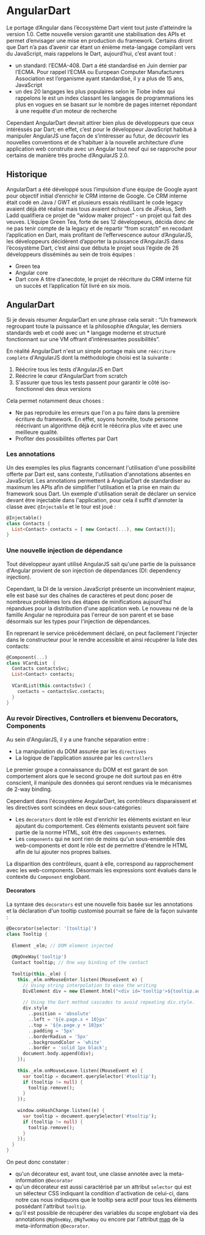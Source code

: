 # AngularDart

Le portage d’Angular dans l’écosystème Dart vient tout juste d’atteindre la version 1.0. 
Cette nouvelle version garantit une stabilisation des APIs et permet d’envisager une mise en production du framework. 
Certains diront que Dart n’a pas d’avenir car étant un énième meta-langage compilant vers du JavaScript, mais rappelons le Dart, aujourd’hui, c’est avant tout : 
* un standard: l’ECMA-408. Dart a été standardisé en Juin dernier par l’ECMA. Pour rappel l’ECMA ou European Computer Manufacturers Association est l’organisme ayant standardisé, il y a plus de 15 ans, JavaScript
* un des 20 langages les plus populaires selon le Tiobe index qui rappelons le est un index classant les langages de programmations les plus en vogues en se basant sur le nombre de pages internet répondant à une requête d’un moteur de recherche

Cependant AngularDart devrait attirer bien plus de développeurs que ceux intéréssés par Dart; 
en effet, c’est pour le développeur JavaScript habitué à manipuler AngularJS une façon de s’intéresser au futur, de découvrir les nouvelles conventions et de s’habituer à la nouvelle architecture d’une application web construite avec un Angular tout neuf qui se rapproche pour certains de manière très proche d’AngularJS 2.0.

## Historique
AngularDart a été développé sous l’impulsion d’une équipe de Google ayant pour objectif initial d’enrichir le CRM interne de Google. 
Ce CRM interne était codé en Java / GWT et plusieurs essais réutilisant le code legacy avaient déjà été réalisé  mais tous avaient échoué. 
Lors de JFokus, Seth Ladd qualifiera ce projet de “widow maker project”  - un projet qui fait des veuves. 
L’équipe Green Tea, forte de ses 12 développeurs, décida donc de ne pas tenir compte de la legacy et de repartir “from scratch” en recodant l’application en Dart, 
mais profitant de l’effervescence autour d’AngularJS, les développeurs décidèrent d’apporter la puissance d’AngularJS dans 
l’écosystème Dart, c’est ainsi que débuta le projet sous l’égide de 26 développeurs disséminés au sein de trois équipes : 
* Green tea 
* Angular core
* Dart core
A titre d’anecdote, le projet de réécriture du CRM interne fût un succès et l’application fût livré en six mois.

## AngularDart

Si je devais résumer AngularDart en une phrase cela serait : 
“Un framework regroupant toute la puissance et la philosophie d’Angular, les derniers standards web et codé avec un *
langage moderne et structuré fonctionnant sur une VM offrant d’intéressantes possibilités”.

En réalité AngularDart n'est un simple portage mais une `réécriture complète` d'AngularJS dont la méthodologie choisi est la suivante : 

1. Réécrire tous les tests d'AngularJS en Dart
2. Réécrire le cœur d'AngularDart from scratch
3. S'assurer que tous les tests passent pour garantir le côté iso-fonctionnel des deux versions

Cela permet notamment deux choses : 
* Ne pas reproduire les erreurs que l'on a pu faire dans la première écriture du framework. En effet, soyons honnête, toute personne réécrivant un algorithme déjà écrit le réécrira plus vite et avec une meilleure qualité.
* Profiter des possibilités offertes par Dart

### Les annotations

Un des exemples les plus flagrants concernant l'utilisation d'une possibilité offerte par Dart est, sans conteste, l'utilisation d'annotations absentes en JavaScript.
Les annotations permettent à AngularDart de standardiser au maximum les APIs afin de simplifier l'utilisation et la prise en main du framework sous Dart.
Un exemple d'utilisation serait de déclarer un service devant être injectable dans l'application, pour cela il suffit d'annoter la classe avec `@Injectable` et le tour est joué : 
```Dart
@Injectable()
class Contacts {
  List<Contact> contacts = [ new Contact(...), new Contact()];
}

``` 


### Une nouvelle injection de dépendance
Tout développeur ayant utilisé AngularJS sait qu'une partie de la puissance d'Angular provient de son injection de dépendances (DI: dependency injection). 

Cependant, la DI de la version JavaScript présente un inconvénient majeur, elle est basé sur des chaînes de caractères et peut donc poser de nombreux problèmes lors des étapes de minifications aujourd'hui répandues pour la distribution d'une application web.
Le nouveau né de la famille Angular ne reproduira pas l'erreur de son parent et se base désormais sur les types pour l'injection de dépendances.

En reprenant le service précédemment déclaré, on peut facilement l'injecter dans le constructeur pour le rendre accessible et ainsi récupérer la liste des contacts: 
```Dart
@Component(...)
class VCardList  {
  Contacts contactsSvc;
  List<Contact> contacts;
 
  VCardList(this.contactsSvc) {
    contacts = contactsSvc.contacts;
  }
}

```

### Au revoir Directives, Controllers et bienvenu Decorators, Components

Au sein d'AngularJS, il y a une franche séparation entre : 

* La manipulation du DOM assurée par les `directives`
* La logique de l'application assurée par les `controllers`

Le premier groupe a connaissance du DOM et est garant de son comportement alors que le second groupe ne doit surtout pas en être conscient, il manipule des données qui seront rendues via le mécanismes de 2-way binding.

Cependant dans l'écosystème AngularDart, les contrôleurs disparaissent et les directives sont scindées en deux sous-catégories: 

* Les `decorators` dont le rôle est d'enrichir les éléments existant en leur ajoutant du comportement. Ces éléments existants peuvent soit faire partie de la norme HTML, soit être des `components` externes.
* Les `components` qui ne sont rien de moins qu'un sous-ensemble des web-components et dont le rôle est de permettre d'étendre le HTML afin de lui ajouter nos propres balises.

La disparition des contrôleurs, quant à elle, correspond au rapprochement avec les web-components. Désormais les expressions sont évalués dans le contexte du `Component` englobant.

#### Decorators

La syntaxe des `decorators` est une nouvelle fois basée sur les annotations et la déclaration d'un tooltip customisé pourrait se faire de la façon suivante : 

```Dart
@Decorator(selector: '[tooltip]')
class Tooltip {
  
  Element _elm; // DOM element injected
  
  @NgOneWay('tooltip')
  Contact tooltip; // One way binding of the contact
  
  Tooltip(this._elm) {
    this._elm.onMouseEnter.listen((MouseEvent e) {
      // Using string interpolation to ease the writing
      DivElement div = new Element.html("<div id='tooltip'>${tooltip.address} - ${tooltip.phone}</div>");
      
      // Using the Dart method cascades to avoid repeating div.style.
      div.style
        ..position = 'absolute'
        ..left = '${e.page.x + 10}px'
        ..top = '${e.page.y + 10}px'
        ..padding = '5px'
        ..borderRadius = '5px'
        ..backgroundColor = 'white'
        ..border = 'solid 1px black';
      document.body.append(div);
    });
    
    this._elm.onMouseLeave.listen((MouseEvent e) {
      var tooltip = document.querySelector('#tooltip');
      if (tooltip != null) {
        tooltip.remove();
      }
    });
    
    window.onHashChange.listen((e) {
      var tooltip = document.querySelector('#tooltip');
      if (tooltip != null) {
        tooltip.remove();
      }
    });
  }
}
```
On peut donc constater : 
* qu'un décorateur est, avant tout, une classe annotée avec la meta-information `@Decorator`
* qu'un décorateur est aussi caractérisé par un attribut `selector` qui est un sélecteur CSS indiquant la condition d'activation de celui-ci, dans notre cas nous indiquons que le tooltip sera actif pour tous les éléments possédant l'attribut `tooltip`. 
* qu'il est possible de récupérer des variables du scope englobant via des annotations `@NgOneWay`, `@NgTwoWay` ou encore par l'attribut [map](https://docs.angulardart.org/#angular/angular-core-annotation.Directive@id_map) de la meta-information `@Decorator`.


